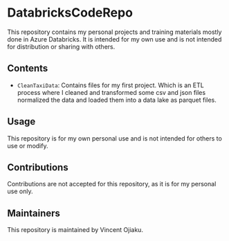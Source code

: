 # DatabricksCodeRepo

This repository contains my personal projects and training materials mostly done in Azure Databricks. It is intended for my own use and is not intended for distribution or sharing with others.

## Contents

- `CleanTaxiData`: Contains files for my first project. Which is an ETL process where I cleaned and transformed some csv and json files normalized the data and loaded them into a data lake as parquet files.

## Usage

This repository is for my own personal use and is not intended for others to use or modify.

## Contributions

Contributions are not accepted for this repository, as it is for my personal use only.

## Maintainers

This repository is maintained by Vincent Ojiaku.
